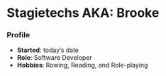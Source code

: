 # Stagietechs AKA: Brooke
### Profile
- **Started**: today’s date
- **Role**: Software Developer
- **Hobbies**: Rowing, Reading, and Role-playing
